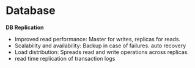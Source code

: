 # Database

**DB Replication**

- Improved read performance: Master for writes, replicas for reads.
- Scalability and availability: Backup in case of failures. auto recovery
- Load distribution: Spreads read and write operations across replicas.
- read time replication of transaction logs